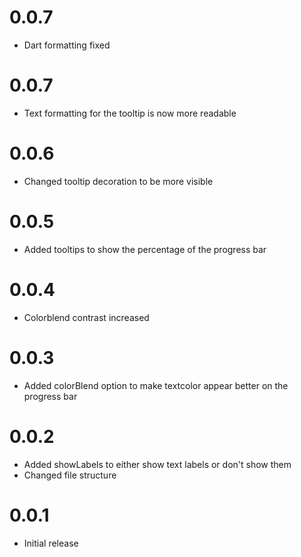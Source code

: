 # 0.0.7

* Dart formatting fixed

# 0.0.7

* Text formatting for the tooltip is now more readable

# 0.0.6

* Changed tooltip decoration to be more visible

# 0.0.5

* Added tooltips to show the percentage of the progress bar

# 0.0.4

* Colorblend contrast increased

# 0.0.3

* Added colorBlend option to make textcolor appear better on the progress bar

# 0.0.2

* Added showLabels to either show text labels or don't show them
* Changed file structure

# 0.0.1

* Initial release
